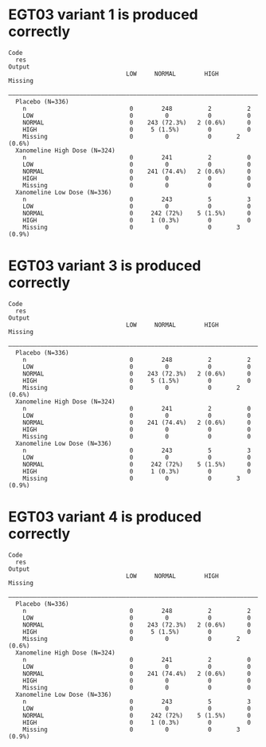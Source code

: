 # EGT03 variant 1 is produced correctly

    Code
      res
    Output
                                     LOW     NORMAL        HIGH     Missing 
      ——————————————————————————————————————————————————————————————————————
      Placebo (N=336)                                                       
        n                             0        248          2          2    
        LOW                           0         0           0          0    
        NORMAL                        0    243 (72.3%)   2 (0.6%)      0    
        HIGH                          0     5 (1.5%)        0          0    
        Missing                       0         0           0       2 (0.6%)
      Xanomeline High Dose (N=324)                                          
        n                             0        241          2          0    
        LOW                           0         0           0          0    
        NORMAL                        0    241 (74.4%)   2 (0.6%)      0    
        HIGH                          0         0           0          0    
        Missing                       0         0           0          0    
      Xanomeline Low Dose (N=336)                                           
        n                             0        243          5          3    
        LOW                           0         0           0          0    
        NORMAL                        0     242 (72%)    5 (1.5%)      0    
        HIGH                          0     1 (0.3%)        0          0    
        Missing                       0         0           0       3 (0.9%)

# EGT03 variant 3 is produced correctly

    Code
      res
    Output
                                     LOW     NORMAL        HIGH     Missing 
      ——————————————————————————————————————————————————————————————————————
      Placebo (N=336)                                                       
        n                             0        248          2          2    
        LOW                           0         0           0          0    
        NORMAL                        0    243 (72.3%)   2 (0.6%)      0    
        HIGH                          0     5 (1.5%)        0          0    
        Missing                       0         0           0       2 (0.6%)
      Xanomeline High Dose (N=324)                                          
        n                             0        241          2          0    
        LOW                           0         0           0          0    
        NORMAL                        0    241 (74.4%)   2 (0.6%)      0    
        HIGH                          0         0           0          0    
        Missing                       0         0           0          0    
      Xanomeline Low Dose (N=336)                                           
        n                             0        243          5          3    
        LOW                           0         0           0          0    
        NORMAL                        0     242 (72%)    5 (1.5%)      0    
        HIGH                          0     1 (0.3%)        0          0    
        Missing                       0         0           0       3 (0.9%)

# EGT03 variant 4 is produced correctly

    Code
      res
    Output
                                     LOW     NORMAL        HIGH     Missing 
      ——————————————————————————————————————————————————————————————————————
      Placebo (N=336)                                                       
        n                             0        248          2          2    
        LOW                           0         0           0          0    
        NORMAL                        0    243 (72.3%)   2 (0.6%)      0    
        HIGH                          0     5 (1.5%)        0          0    
        Missing                       0         0           0       2 (0.6%)
      Xanomeline High Dose (N=324)                                          
        n                             0        241          2          0    
        LOW                           0         0           0          0    
        NORMAL                        0    241 (74.4%)   2 (0.6%)      0    
        HIGH                          0         0           0          0    
        Missing                       0         0           0          0    
      Xanomeline Low Dose (N=336)                                           
        n                             0        243          5          3    
        LOW                           0         0           0          0    
        NORMAL                        0     242 (72%)    5 (1.5%)      0    
        HIGH                          0     1 (0.3%)        0          0    
        Missing                       0         0           0       3 (0.9%)

